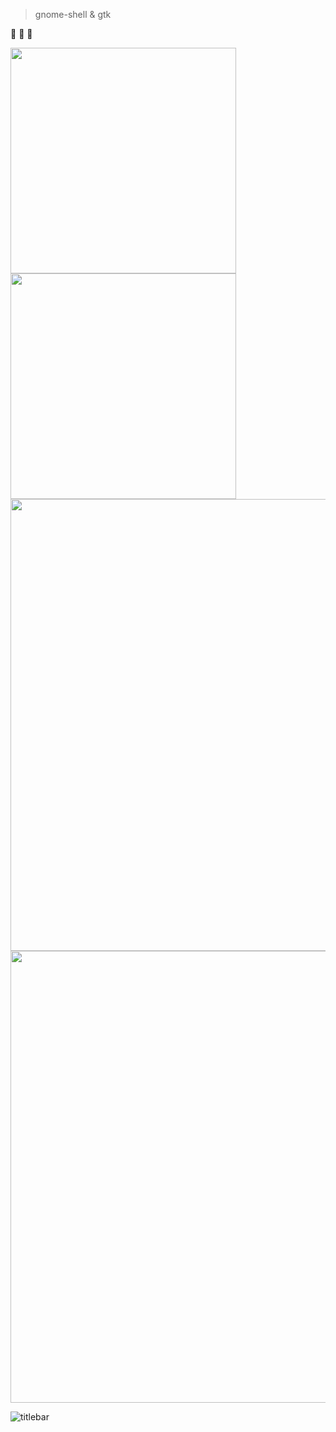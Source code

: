 > gnome-shell & gtk

🚧 🚧 🚧


<img src="https://github.com/user-attachments/assets/daa39fb8-55e2-408b-b8f8-0a839cf3b0a5" width="361" />
<img src="https://github.com/user-attachments/assets/867c6565-8121-4a67-a2c7-0db99567ad52" width="361" />
<img src="https://github.com/user-attachments/assets/5489e720-6ca0-49a2-9a7c-fdcd3675ba65" width="723" />
<img src="https://github.com/user-attachments/assets/7d2807c8-f251-480a-9739-18247cb12d6f" width="723" />

![titlebar](https://github.com/user-attachments/assets/57aab5b6-3976-4962-8a3a-875c8cdcfad5)
